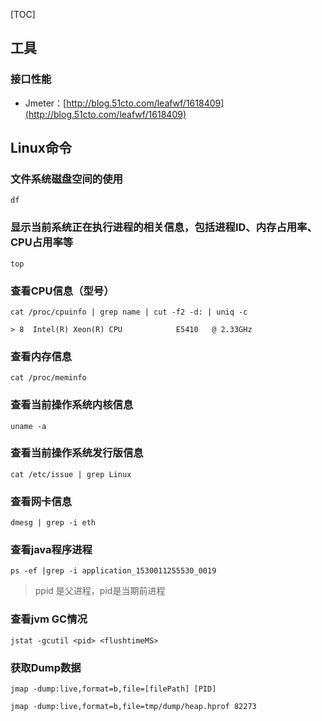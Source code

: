 [TOC]
## 工具
### 接口性能
- Jmeter：[http://blog.51cto.com/leafwf/1618409](http://blog.51cto.com/leafwf/1618409)

## Linux命令

### 文件系统磁盘空间的使用

```
df
```

### 显示当前系统正在执行进程的相关信息，包括进程ID、内存占用率、CPU占用率等

```
top
```

### 查看CPU信息（型号）

```
cat /proc/cpuinfo | grep name | cut -f2 -d: | uniq -c

> 8  Intel(R) Xeon(R) CPU            E5410   @ 2.33GHz
```

### 查看内存信息

```
cat /proc/meminfo
```
### 查看当前操作系统内核信息

```
uname -a
```
### 查看当前操作系统发行版信息

```
cat /etc/issue | grep Linux
```

### 查看网卡信息

```
dmesg | grep -i eth
```

### 查看java程序进程

```
ps -ef |grep -i application_1530011255530_0019
```
> ppid 是父进程，pid是当期前进程

### 查看jvm GC情况

```
jstat -gcutil <pid> <flushtimeMS>
```

### 获取Dump数据

```
jmap -dump:live,format=b,file=[filePath] [PID]

jmap -dump:live,format=b,file=tmp/dump/heap.hprof 82273
```